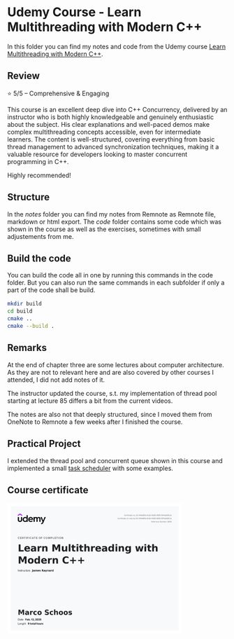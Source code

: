 # Udemy Course - Learn Multithreading with Modern C++

In this folder you can find my notes and code from the Udemy course [Learn Multithreading with Modern C++](https://www.udemy.com/course/learn-modern-cplusplus-concurrency/).

## Review

⭐ 5/5 – Comprehensive & Engaging

This course is an excellent deep dive into C++ Concurrency, delivered by an instructor who is both highly knowledgeable and genuinely enthusiastic about the subject. His clear explanations and well-paced demos make complex multithreading concepts accessible, even for intermediate learners. The content is well-structured, covering everything from basic thread management to advanced synchronization techniques, making it a valuable resource for developers looking to master concurrent programming in C++.

Highly recommended!

## Structure

In the *notes* folder you can find my notes from Remnote as Remnote file, markdown or html export. The *code* folder contains some code which was shown in the course as well as the exercises, sometimes with small adjustements from me.

## Build the code

You can build the code all in one by running this commands in the code folder. But you can also run the same commands in each subfolder if only a part of the code shall be build.

```sh
mkdir build
cd build
cmake ..
cmake --build .
```

## Remarks

At the end of chapter three are some lectures about computer architecture. As they are not to relevant here and are also covered by other courses I attended, I did not add notes of it.

The instructor updated the course, s.t. my implementation of thread pool starting at lecture 85 differs a bit from the current videos.

The notes are also not that deeply structured, since I moved them from OneNote to Remnote a few weeks after I finished the course.

## Practical Project

I extended the thread pool and concurrent queue shown in this course and implemented a small [task scheduler](https://github.com/codingwithmagga/task_scheduler) with some examples.

## Course certificate

<img src="./udemy_certificate.jpg" alt="Udemy Certificate" width="400" />